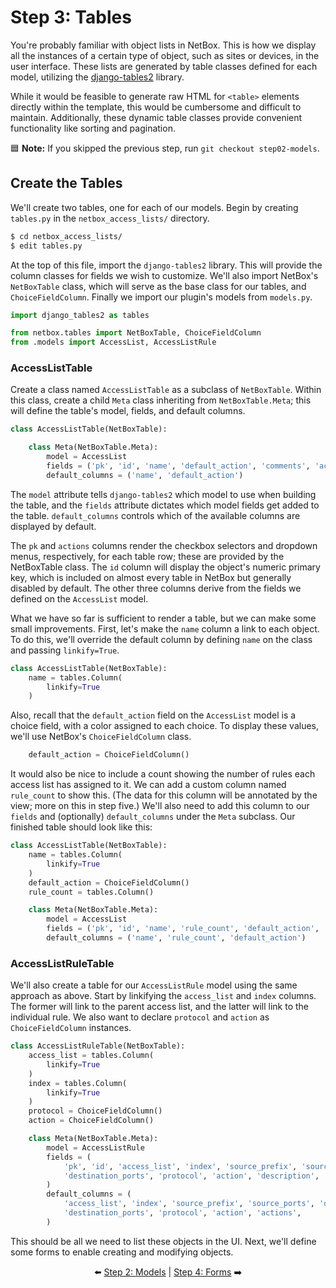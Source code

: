 # Step 3: Tables

You're probably familiar with object lists in NetBox. This is how we display all the instances of a certain type of object, such as sites or devices, in the user interface. These lists are generated by table classes defined for each model, utilizing the [django-tables2](https://django-tables2.readthedocs.io/) library.

While it would be feasible to generate raw HTML for `<table>` elements directly within the template, this would be cumbersome and difficult to maintain. Additionally, these dynamic table classes provide convenient functionality like sorting and pagination.

:blue_square: **Note:** If you skipped the previous step, run `git checkout step02-models`.

## Create the Tables

We'll create two tables, one for each of our models. Begin by creating `tables.py` in the `netbox_access_lists/` directory.

```bash
$ cd netbox_access_lists/
$ edit tables.py
```

At the top of this file, import the `django-tables2` library. This will provide the column classes for fields we wish to customize. We'll also import NetBox's `NetBoxTable` class, which will serve as the base class for our tables, and `ChoiceFieldColumn`. Finally we import our plugin's models from `models.py`.

```python
import django_tables2 as tables

from netbox.tables import NetBoxTable, ChoiceFieldColumn
from .models import AccessList, AccessListRule
```

### AccessListTable

Create a class named `AccessListTable` as a subclass of `NetBoxTable`. Within this class, create a child `Meta` class inheriting from `NetBoxTable.Meta`; this will define the table's model, fields, and default columns.

```python
class AccessListTable(NetBoxTable):

    class Meta(NetBoxTable.Meta):
        model = AccessList
        fields = ('pk', 'id', 'name', 'default_action', 'comments', 'actions')
        default_columns = ('name', 'default_action')
```

The `model` attribute tells `django-tables2` which model to use when building the table, and the `fields` attribute dictates which model fields get added to the table. `default_columns` controls which of the available columns are displayed by default.

The `pk` and `actions` columns render the checkbox selectors and dropdown menus, respectively, for each table row; these are provided by the NetBoxTable class. The `id` column will display the object's numeric primary key, which is included on almost every table in NetBox but generally disabled by default. The other three columns derive from the fields we defined on the `AccessList` model.

What we have so far is sufficient to render a table, but we can make some small improvements. First, let's make the `name` column a link to each object. To do this, we'll override the default column by defining `name` on the class and passing `linkify=True`.

```python
class AccessListTable(NetBoxTable):
    name = tables.Column(
        linkify=True
    )
```

Also, recall that the `default_action` field on the `AccessList` model is a choice field, with a color assigned to each choice. To display these values, we'll use NetBox's `ChoiceFieldColumn` class.

```python
    default_action = ChoiceFieldColumn()
```

It would also be nice to include a count showing the number of rules each access list has assigned to it. We can add a custom column named `rule_count` to show this. (The data for this column will be annotated by the view; more on this in step five.) We'll also need to add this column to our `fields` and (optionally) `default_columns` under the `Meta` subclass. Our finished table should look like this:

```python
class AccessListTable(NetBoxTable):
    name = tables.Column(
        linkify=True
    )
    default_action = ChoiceFieldColumn()
    rule_count = tables.Column()

    class Meta(NetBoxTable.Meta):
        model = AccessList
        fields = ('pk', 'id', 'name', 'rule_count', 'default_action', 'comments', 'actions')
        default_columns = ('name', 'rule_count', 'default_action')
```

### AccessListRuleTable

We'll also create a table for our `AccessListRule` model using the same approach as above. Start by linkifying the `access_list` and `index` columns. The former will link to the parent access list, and the latter will link to the individual rule. We also want to declare `protocol` and `action` as `ChoiceFieldColumn` instances.

```python
class AccessListRuleTable(NetBoxTable):
    access_list = tables.Column(
        linkify=True
    )
    index = tables.Column(
        linkify=True
    )
    protocol = ChoiceFieldColumn()
    action = ChoiceFieldColumn()

    class Meta(NetBoxTable.Meta):
        model = AccessListRule
        fields = (
            'pk', 'id', 'access_list', 'index', 'source_prefix', 'source_ports', 'destination_prefix',
            'destination_ports', 'protocol', 'action', 'description', 'actions',
        )
        default_columns = (
            'access_list', 'index', 'source_prefix', 'source_ports', 'destination_prefix',
            'destination_ports', 'protocol', 'action', 'actions',
        )
```

This should be all we need to list these objects in the UI. Next, we'll define some forms to enable creating and modifying objects.

<div align="center">

:arrow_left: [Step 2: Models](/tutorial/step02-models.md) | [Step 4: Forms](/tutorial/step04-forms.md) :arrow_right:

</div>

